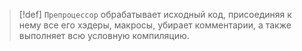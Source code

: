 
> [!def] 
> `Препроцессор` обрабатывает исходный код, присоединяя к нему все его хэдеры, макросы, убирает комментарии, а также выполняет всю условную компиляцию.


